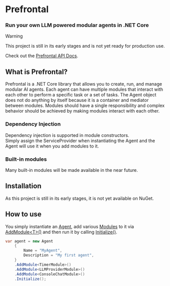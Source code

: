 # Prefrontal

### Run your own LLM powered modular agents in .NET Core

> [!WARNING]
> This project is still in its early stages and is not yet ready for production use.

Check out the [Prefrontal API Docs](https://danielsig.github.io/Prefrontal/api/Prefrontal.html).

## What is Prefrontal?

Prefrontal is a .NET Core library
that allows you to create, run, and manage modular AI agents.
Each agent can have multiple modules that interact with each other
to perform a specific task or a set of tasks.
The Agent object does not do anything by itself
because it is a container and mediator between modules.
Modules should have a single responsibility
and complex behavior should be achieved
by making modules interact with each other.

### Dependency Injection

Dependency injection is supported in module constructors.</br>
Simply assign the ServiceProvider when instantiating the Agent
and the Agent will use it when you add modules to it.

### Built-in modules

Many built-in modules will be made available in the near future.

## Installation

As this project is still in its early stages,
it is not yet available on NuGet.

## How to use

You simply instantiate an [Agent](https://danielsig.github.io/Prefrontal/api/Prefrontal.Agent.html),
add various [Modules](https://danielsig.github.io/Prefrontal/api/Prefrontal.Modules.html)
to it via [AddModule&lt;T&gt;()](https://danielsig.github.io/Prefrontal/api/Prefrontal.Agent.html#Prefrontal_Agent_AddModule__1_System_Action___0__)
and then run it by calling
[Initialize()](https://danielsig.github.io/Prefrontal/api/Prefrontal.Agent.html#Prefrontal_Agent_Initialize_System_Boolean_).

```csharp
var agent = new Agent
	{
		Name = "MyAgent",
		Description = "My first agent",
	}
	.AddModule<TimerModule>()
	.AddModule<LLMProviderModule>()
	.AddModule<ConsoleChatModule>()
	.Initialize();
```
